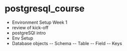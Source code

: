 # postgresql_course
-  Environment Setup 
Week 1
- review of kick-off
- postgreSQl intro 
- Env Setup 
- Database objects
-- Schema
-- Table
-- Field
-- Keys


